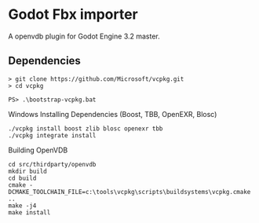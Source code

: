# Godot Fbx importer

A openvdb plugin for Godot Engine 3.2 master.

## Dependencies

```
> git clone https://github.com/Microsoft/vcpkg.git
> cd vcpkg

PS> .\bootstrap-vcpkg.bat
```


Windows
Installing Dependencies (Boost, TBB, OpenEXR, Blosc)

```
./vcpkg install boost zlib blosc openexr tbb
./vcpkg integrate install
```

Building OpenVDB

```
cd src/thirdparty/openvdb
mkdir build
cd build
cmake -DCMAKE_TOOLCHAIN_FILE=c:\tools\vcpkg\scripts\buildsystems\vcpkg.cmake ..
make -j4
make install
```
